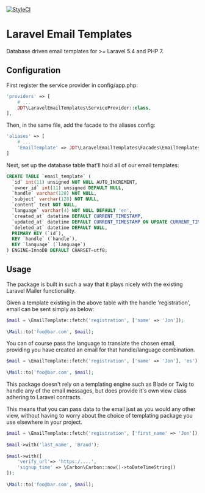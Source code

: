 [![StyleCI](https://styleci.io/repos/85436471/shield)](https://styleci.io/repos/85436471)

# Laravel Email Templates

Database driven email templates for >= Laravel 5.4 and PHP 7.

## Configuration

First register the service provider in config/app.php:

```php
'providers' => [
    # ...
    JDT\LaravelEmailTemplates\ServiceProvider::class,
],
```

Then, in the same file, add the facade to the aliases config:

```php
'aliases' => [
    # ...
    'EmailTemplate' => JDT\LaravelEmailTemplates\Facades\EmailTemplates::class,
]
```

Next, set up the database table that'll hold all of our email templates:

```sql
CREATE TABLE `email_template` (
  `id` int(11) unsigned NOT NULL AUTO_INCREMENT,
  `owner_id` int(11) unsigned DEFAULT NULL,
  `handle` varchar(128) NOT NULL,
  `subject` varchar(128) NOT NULL,
  `content` text NOT NULL,
  `language` varchar(4) NOT NULL DEFAULT 'en',
  `created_at` datetime DEFAULT CURRENT_TIMESTAMP,
  `updated_at` datetime DEFAULT CURRENT_TIMESTAMP ON UPDATE CURRENT_TIMESTAMP,
  `deleted_at` datetime DEFAULT NULL,
  PRIMARY KEY (`id`),
  KEY `handle` (`handle`),
  KEY `language` (`language`)
) ENGINE=InnoDB DEFAULT CHARSET=utf8;
```

## Usage

The package is built in such a way that it plays nicely with the existing Laravel Mailer functionality.

Given a template existing in the above table with the handle 'registration', email can be sent simply as below:

```php
$mail = \EmailTemplate::fetch('registration', ['name' => 'Jon']);
 
\Mail::to('foo@bar.com', $mail);
```

You can of course pass the language to translate the chosen email, providing you have created an email for that
handle/language combination.

```php
$mail = \EmailTemplate::fetch('registration', ['name' => 'Jon'], 'es');
 
\Mail::to('foo@bar.com', $mail);
```

This package doesn't rely on a templating engine such as Blade or Twig to handle any 
of the email messages, but does provide it's own view class adhering to Laravel contracts.

This means that you can pass data to the email just as you would any other view, without 
having to worry about the choice of templating package you use elsewhere in your project.

```php
$mail = \EmailTemplate::fetch('registration', ['first_name' => 'Jon']);
 
$mail->with('last_name', 'Braud');
 
$mail->with([
    'verify_url'=> 'https:/....',
    'signup_time' => \Carbon\Carbon::now()->toDateTimeString()
]);
 
\Mail::to('foo@bar.com', $mail);
```
